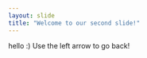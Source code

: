 ```yaml
---
layout: slide
title: "Welcome to our second slide!"
---
```

hello :)
Use the left arrow to go back!
